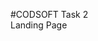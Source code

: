 #CODSOFT Task 2                                                                                                                               
Landing Page
